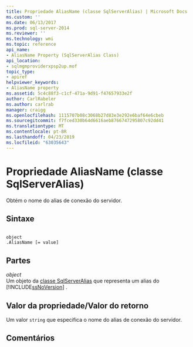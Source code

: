 ```yaml
---
title: Propriedade AliasName (classe SqlServerAlias) | Microsoft Docs
ms.custom: ''
ms.date: 06/13/2017
ms.prod: sql-server-2014
ms.reviewer: ''
ms.technology: wmi
ms.topic: reference
api_name:
- AliasName Property (SqlServerAlias Class)
api_location:
- sqlmgmproviderxpsp2up.mof
topic_type:
- apiref
helpviewer_keywords:
- AliasName property
ms.assetid: 5c4c88f3-c1cf-471a-9d91-f47657933e2f
author: CarlRabeler
ms.author: carlrab
manager: craigg
ms.openlocfilehash: 1115707b08c3068b27d83e3e292e6baf64e6cbeb
ms.sourcegitcommit: f7fced330b64d6616aeb8766747295807c92dd41
ms.translationtype: MT
ms.contentlocale: pt-BR
ms.lasthandoff: 04/23/2019
ms.locfileid: "63035643"
---
```

# <a name="aliasname-property-sqlserveralias-class"></a>Propriedade AliasName (classe SqlServerAlias)
  Obtém o nome do alias de conexão do servidor.  
  
## <a name="syntax"></a>Sintaxe  
  
```  
  
object  
.AliasName [= value]  
```  
  
## <a name="parts"></a>Partes  
 *object*  
 Um objeto da [classe SqlServerAlias](sqlserveralias-class.md) que representa um alias do [!INCLUDE[ssNoVersion](../../../includes/ssnoversion-md.md)] .  
  
## <a name="property-valuereturn-value"></a>Valor da propriedade/Valor do retorno  
 Um valor `string` que especifica o nome do alias de conexão do servidor.  
  
## <a name="remarks"></a>Comentários  
  
